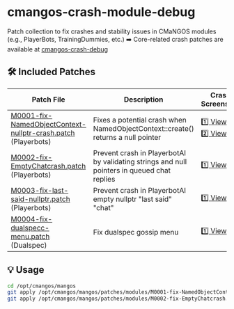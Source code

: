 # cmangos-crash-module-debug

Patch collection to fix crashes and stability issues in CMaNGOS modules (e.g., PlayerBots, TrainingDummies, etc.)
➡️ Core-related crash patches are available at [cmangos-crash-debug](https://github.com/maxxbox81/cmangos-crash-debug)

## 🛠️ Included Patches

| Patch File | Description | Crash Screenshot |
|------------|-------------|------------------|
| [M0001-fix-NamedObjectContext-nullptr-crash.patch](M0001-fix-NamedObjectContext-nullptr-crash.patch) (Playerbots) | Fixes a potential crash when NamedObjectContext::create() returns a null pointer | [1️⃣ View](images/M0001_1_Namedobjectcontect.png)<br>[2️⃣ View](images/M0001_2_Namedobjectcontect.png) |
| [M0002-fix-EmptyChatcrash.patch](M0002-fix-EmptyChatcrash.patch) (Playerbots) | Prevent crash in PlayerbotAI by validating strings and null pointers in queued chat replies | [1️⃣ View](images/M0002-fix-EmptyChatcrash.png)<br> |
| [M0003-fix-last-said-nullptr.patch](M0003-fix-last-said-nullptr.patch) (Playerbots) | Prevent crash in PlayerbotAI empty nullptr "last said" "chat" | [1️⃣ View](images/M0003-fix-last-said-nullptr.png)<br> |
| [M0004-fix-dualspecc-menu.patch](M0004-fix-dualspecc-menu.patch) (Dualspec) | Fix dualspec gossip menu | [1️⃣ View](images/M0004-fix-dualspecc-menu.png)<br> |

## 💡 Usage

```bash
cd /opt/cmangos/mangos
git apply /opt/cmangos/mangos/patches/modules/M0001-fix-NamedObjectContext-nullptr-crash.patch
git apply /opt/cmangos/mangos/patches/modules/M0002-fix-EmptyChatcrash.patch

